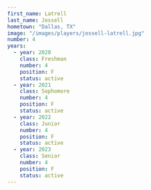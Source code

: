 ```yaml
---
first_name: Latrell
last_name: Jossell
hometown: "Dallas, TX"
image: "/images/players/jossell-latrell.jpg"
number: 4
years:
  - year: 2020
    class: Freshman
    number: 4
    position: F
    status: active
  - year: 2021
    class: Sophomore
    number: 4
    position: F
    status: active
  - year: 2022
    class: Junior
    number: 4
    position: F
    status: active
  - year: 2023
    class: Senior
    number: 4
    position: F
    status: active
---
```

